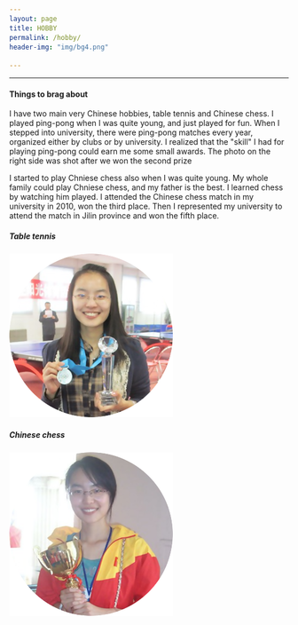 ```yaml
---
layout: page
title: HOBBY
permalink: /hobby/
header-img: "img/bg4.png"

---
```

<div class="home row">
	<p></p>
	<div>
		<hr class="styled-hr" style="width:100%;">
	</div>
	<h4>Things to brag about</h4>
	<div class="row">
		<div class="col-md-8">
			<p>I have two main very Chinese hobbies, table tennis and Chinese chess. I played ping-pong when I was quite young, and just played for fun. When I stepped into university, there were ping-pong matches every year, organized either by clubs or by university. I realized that the "skill" I had for playing ping-pong could earn me some small awards. The photo on the right side was shot after we won the second prize</p>
			<p>I started to play Chniese chess also when I was quite young. My whole family could play Chniese chess, and my father is the best. I learned chess by watching him played. I attended the Chinese chess match in my university in 2010, won the third place. Then I represented my university to attend the match in Jilin province and won the fifth place.</p>
		</div>	
		<div class="col-md-2">
			<h5>Table tennis</h5>
			<img src="/img/hobby2.png">
		</div>
		<div class="col-md-2">
			<h5>Chinese chess</h5>
			<img src="/img/hobby1.png">
		</div>
	</div>
</div>